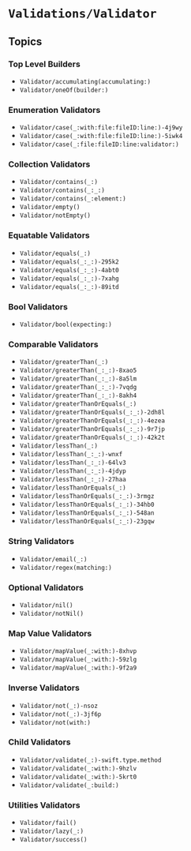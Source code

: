 # ``Validations/Validator``

<!-- 
This file arranges the static methods on the `Validator` type for richer documentation experience. 
-->

## Topics

### Top Level Builders

- ``Validator/accumulating(accumulating:)``
- ``Validator/oneOf(builder:)``

### Enumeration Validators

- ``Validator/case(_:with:file:fileID:line:)-4j9wy``
- ``Validator/case(_:with:file:fileID:line:)-5iwk4``
- ``Validator/case(_:file:fileID:line:validator:)``

### Collection Validators

- ``Validator/contains(_:)``
- ``Validator/contains(_:_:)``
- ``Validator/contains(_:element:)``
- ``Validator/empty()``
- ``Validator/notEmpty()``

### Equatable Validators

- ``Validator/equals(_:)``
- ``Validator/equals(_:_:)-295k2``
- ``Validator/equals(_:_:)-4abt0``
- ``Validator/equals(_:_:)-7xahg``
- ``Validator/equals(_:_:)-89itd``

### Bool Validators

- ``Validator/bool(expecting:)``

### Comparable Validators

- ``Validator/greaterThan(_:)``
- ``Validator/greaterThan(_:_:)-8xao5``
- ``Validator/greaterThan(_:_:)-8a5lm``
- ``Validator/greaterThan(_:_:)-7vqdg``
- ``Validator/greaterThan(_:_:)-8akh4``
- ``Validator/greaterThanOrEquals(_:)``
- ``Validator/greaterThanOrEquals(_:_:)-2dh8l``
- ``Validator/greaterThanOrEquals(_:_:)-4ezea``
- ``Validator/greaterThanOrEquals(_:_:)-9r7jp``
- ``Validator/greaterThanOrEquals(_:_:)-42k2t``
- ``Validator/lessThan(_:)``
- ``Validator/lessThan(_:_:)-wnxf``
- ``Validator/lessThan(_:_:)-64lv3``
- ``Validator/lessThan(_:_:)-4jdyp``
- ``Validator/lessThan(_:_:)-27haa``
- ``Validator/lessThanOrEquals(_:)``
- ``Validator/lessThanOrEquals(_:_:)-3rmgz``
- ``Validator/lessThanOrEquals(_:_:)-34hb0``
- ``Validator/lessThanOrEquals(_:_:)-548an``
- ``Validator/lessThanOrEquals(_:_:)-23gqw``

### String Validators

- ``Validator/email(_:)``
- ``Validator/regex(matching:)``

### Optional Validators

- ``Validator/nil()``
- ``Validator/notNil()``

### Map Value Validators

- ``Validator/mapValue(_:with:)-8xhvp``
- ``Validator/mapValue(_:with:)-59zlg``
- ``Validator/mapValue(_:with:)-9f2a9``

### Inverse Validators

- ``Validator/not(_:)-nsoz``
- ``Validator/not(_:)-3jf6p``
- ``Validator/not(with:)``

### Child Validators

- ``Validator/validate(_:)-swift.type.method``
- ``Validator/validate(_:with:)-9hzlv``
- ``Validator/validate(_:with:)-5krt0``
- ``Validator/validate(_:build:)``

### Utilities Validators

- ``Validator/fail()``
- ``Validator/lazy(_:)``
- ``Validator/success()``
